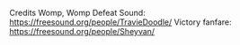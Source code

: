 Credits
Womp, Womp Defeat Sound: https://freesound.org/people/TravieDoodle/
Victory fanfare: https://freesound.org/people/Sheyvan/